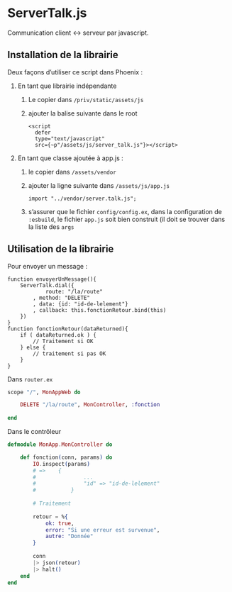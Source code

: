 # ServerTalk.js

Communication client <-> serveur par javascript.

## Installation de la librairie

Deux façons d’utiliser ce script dans Phoenix :

1. En tant que librairie indépendante

   1. Le copier dans `/priv/static/assets/js`

   2. ajouter la balise suivante dans le root

      ```
      <script 
      	defer
      	type="text/javascript"
      	src={~p"/assets/js/server_talk.js"}></script>
      ```

2. En tant que classe ajoutée à app.js :

   1. le copier dans `/assets/vendor`

   2. ajouter la ligne suivante dans `/assets/js/app.js`

      ```
      import "../vendor/server.talk.js";
      ```

   3. s’assurer que le fichier `config/config.ex`, dans la configuration de `:esbuild`, le fichier `app.js` soit bien construit (il doit se trouver dans la liste des `args`

## Utilisation de la librairie

Pour envoyer un message :

```
function envoyerUnMessage(){
	ServerTalk.dial({
			route: "/la/route"
		, method: "DELETE"
		, data: {id: "id-de-lelement"}
		, callback: this.fonctionRetour.bind(this)
	})
}
function fonctionRetour(dataReturned){
	if ( dataReturned.ok ) {
		// Traitement si OK
	} else {
		// traitement si pas OK
	}
}
```

Dans `router.ex`

~~~elixir
scope "/", MonAppWeb do

	DELETE "/la/route", MonController, :fonction
	
end
~~~

Dans le contrôleur

~~~elixir
defmodule MonApp.MonController do

	def fonction(conn, params) do
		IO.inspect(params)
		# => 	{
		#				...
		#				"id" => "id-de-lelement"
		#			}
		
		# Traitement
		
		retour = %{
			ok: true,
			error: "Si une erreur est survenue",
			autre: "Donnée"
		}
		
		conn
		|> json(retour)
		|> halt()
	end
end
~~~


